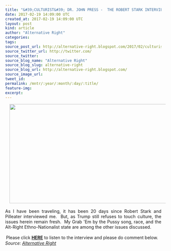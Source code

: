 ```yaml
---
title: "&#39;CULTURIST&#39; DR. JOHN PRESS -  THE ROBERT STARK INTERVIEW"
date: 2017-02-19 14:09:00 UTC
created_at: 2017-02-19 14:09:00 UTC
layout: post
kind: article
author: "Alternative Right"
categories: 
tags: 
source_post_url: http://alternative-right.blogspot.com/2017/02/culturist-dr-john-press-robert-stark.html
source_twitter_url: http://twitter.com/
source_twitter: 
source_blog_name: "Alternative Right"
source_blog_slug: alternative-right
source_blog_url: http://alternative-right.blogspot.com/
source_image_url: 
tweet_id:
permalink: /mntr/:year/:month/:day/:title/
feature-img: 
excerpt:
---
```

<div dir="ltr" style="text-align: left;"><div class="separator" style="clear: both; text-align: center;"><a href="https://4.bp.blogspot.com/-cgEMgwfp8Q4/WKmp8TcybLI/AAAAAAAAAl4/PrKLTdzplYspOcT7gQGDh42-wxxH3poewCLcB/s1600/FINALStarkPress.jpg" style="margin-left: 1em; margin-right: 1em;"><img border="0" height="320" src="https://4.bp.blogspot.com/-cgEMgwfp8Q4/WKmp8TcybLI/AAAAAAAAAl4/PrKLTdzplYspOcT7gQGDh42-wxxH3poewCLcB/s400/FINALStarkPress.jpg" width="550"></a></div><div class="separator" style="clear: both; text-align: left;"><br></div><div class="separator" style="clear: both; text-align: justify;">As I have been traveling, it has been 20 days since Robert Stark and Pilleater interviewed me.  But, as Trump still refuses to touch culture, the issues herein remain fresh.  My Grab 'Em by the Pussy song, race, and the Alt-Right Ethno-Nationalist state are among the other issues discussed.</div><div style="text-align: center;"><br>Please click <a href="http://www.starktruthradio.com/?p=3688"><b>HERE</b></a> to listen to the interview and please do comment below.  </div></div><img src="http://feeds.feedburner.com/~r/blogspot/SBfLZ/~4/JBN-ms4fAG8" height="1" width="1" alt=""><div class="">
    <i>Source: <a href="http://alternative-right.blogspot.com/">Alternative Right</a></i>
</div>
